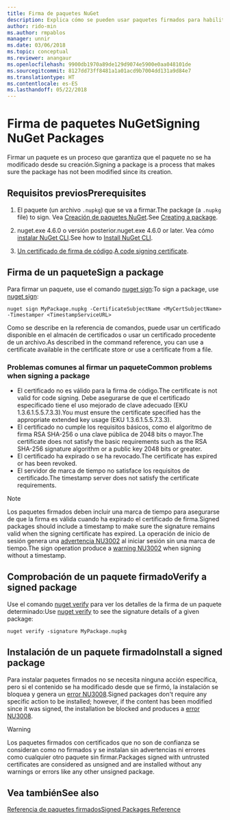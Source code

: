 ```yaml
---
title: Firma de paquetes NuGet
description: Explica cómo se pueden usar paquetes firmados para habilitar la comprobación de integridad del contenido.
author: rido-min
ms.author: rmpablos
manager: unnir
ms.date: 03/06/2018
ms.topic: conceptual
ms.reviewer: anangaur
ms.openlocfilehash: 9900db1970a89de129d9074e5900e0aa048101de
ms.sourcegitcommit: 8127dd73ff8481a1a01acd9b7004dd131a9d84e7
ms.translationtype: HT
ms.contentlocale: es-ES
ms.lasthandoff: 05/22/2018
---
```

# <a name="signing-nuget-packages"></a><span data-ttu-id="21ed9-103">Firma de paquetes NuGet</span><span class="sxs-lookup"><span data-stu-id="21ed9-103">Signing NuGet Packages</span></span>

<span data-ttu-id="21ed9-104">Firmar un paquete es un proceso que garantiza que el paquete no se ha modificado desde su creación.</span><span class="sxs-lookup"><span data-stu-id="21ed9-104">Signing a package is a process that makes sure the package has not been modified since its creation.</span></span>

## <a name="prerequisites"></a><span data-ttu-id="21ed9-105">Requisitos previos</span><span class="sxs-lookup"><span data-stu-id="21ed9-105">Prerequisites</span></span>

1. <span data-ttu-id="21ed9-106">El paquete (un archivo `.nupkg`) que se va a firmar.</span><span class="sxs-lookup"><span data-stu-id="21ed9-106">The package (a `.nupkg` file) to sign.</span></span> <span data-ttu-id="21ed9-107">Vea [Creación de paquetes NuGet](creating-a-package.md).</span><span class="sxs-lookup"><span data-stu-id="21ed9-107">See [Creating a package](creating-a-package.md).</span></span>

1. <span data-ttu-id="21ed9-108">nuget.exe 4.6.0 o versión posterior.</span><span class="sxs-lookup"><span data-stu-id="21ed9-108">nuget.exe 4.6.0 or later.</span></span> <span data-ttu-id="21ed9-109">Vea cómo [instalar NuGet CLI](../install-nuget-client-tools.md#nugetexe-cli).</span><span class="sxs-lookup"><span data-stu-id="21ed9-109">See how to [Install NuGet CLI](../install-nuget-client-tools.md#nugetexe-cli).</span></span>

1. <span data-ttu-id="21ed9-110">[Un certificado de firma de código](../reference/signed-packages-reference.md#get-a-code-signing-certificate).</span><span class="sxs-lookup"><span data-stu-id="21ed9-110">[A code signing certificate](../reference/signed-packages-reference.md#get-a-code-signing-certificate).</span></span>

## <a name="sign-a-package"></a><span data-ttu-id="21ed9-111">Firma de un paquete</span><span class="sxs-lookup"><span data-stu-id="21ed9-111">Sign a package</span></span>

<span data-ttu-id="21ed9-112">Para firmar un paquete, use el comando [nuget sign](../tools/cli-ref-sign.md):</span><span class="sxs-lookup"><span data-stu-id="21ed9-112">To sign a package, use [nuget sign](../tools/cli-ref-sign.md):</span></span>

```cli
nuget sign MyPackage.nupkg -CertificateSubjectName <MyCertSubjectName> -Timestamper <TimestampServiceURL>
```

<span data-ttu-id="21ed9-113">Como se describe en la referencia de comandos, puede usar un certificado disponible en el almacén de certificados o usar un certificado procedente de un archivo.</span><span class="sxs-lookup"><span data-stu-id="21ed9-113">As described in the command reference, you can use a certificate available in the certificate store or use a certificate from a file.</span></span>

### <a name="common-problems-when-signing-a-package"></a><span data-ttu-id="21ed9-114">Problemas comunes al firmar un paquete</span><span class="sxs-lookup"><span data-stu-id="21ed9-114">Common problems when signing a package</span></span>

- <span data-ttu-id="21ed9-115">El certificado no es válido para la firma de código.</span><span class="sxs-lookup"><span data-stu-id="21ed9-115">The certificate is not valid for code signing.</span></span> <span data-ttu-id="21ed9-116">Debe asegurarse de que el certificado especificado tiene el uso mejorado de clave adecuado (EKU 1.3.6.1.5.5.7.3.3).</span><span class="sxs-lookup"><span data-stu-id="21ed9-116">You must ensure the certificate specified has the appropriate extended key usage (EKU 1.3.6.1.5.5.7.3.3).</span></span>
- <span data-ttu-id="21ed9-117">El certificado no cumple los requisitos básicos, como el algoritmo de firma RSA SHA-256 o una clave pública de 2048 bits o mayor.</span><span class="sxs-lookup"><span data-stu-id="21ed9-117">The certificate does not satisfy the basic requirements such as the RSA SHA-256 signature algorithm or a public key 2048 bits or greater.</span></span>
- <span data-ttu-id="21ed9-118">El certificado ha expirado o se ha revocado.</span><span class="sxs-lookup"><span data-stu-id="21ed9-118">The certificate has expired or has been revoked.</span></span>
- <span data-ttu-id="21ed9-119">El servidor de marca de tiempo no satisface los requisitos de certificado.</span><span class="sxs-lookup"><span data-stu-id="21ed9-119">The timestamp server does not satisfy the certificate requirements.</span></span>

> [!Note]
> <span data-ttu-id="21ed9-120">Los paquetes firmados deben incluir una marca de tiempo para asegurarse de que la firma es válida cuando ha expirado el certificado de firma.</span><span class="sxs-lookup"><span data-stu-id="21ed9-120">Signed packages should include a timestamp to make sure the signature remains valid when the signing certificate has expired.</span></span> <span data-ttu-id="21ed9-121">La operación de inicio de sesión genera una [advertencia NU3002](../reference/Errors-and-Warnings.md#nu3002) al iniciar sesión sin una marca de tiempo.</span><span class="sxs-lookup"><span data-stu-id="21ed9-121">The sign operation produce a [warning NU3002](../reference/Errors-and-Warnings.md#nu3002) when signing without a timestamp.</span></span>

## <a name="verify-a-signed-package"></a><span data-ttu-id="21ed9-122">Comprobación de un paquete firmado</span><span class="sxs-lookup"><span data-stu-id="21ed9-122">Verify a signed package</span></span>

<span data-ttu-id="21ed9-123">Use el comando [nuget verify](../tools/cli-ref-verify.md) para ver los detalles de la firma de un paquete determinado:</span><span class="sxs-lookup"><span data-stu-id="21ed9-123">Use [nuget verify](../tools/cli-ref-verify.md) to see the signature details of a given package:</span></span>

```cli
nuget verify -signature MyPackage.nupkg
```

## <a name="install-a-signed-package"></a><span data-ttu-id="21ed9-124">Instalación de un paquete firmado</span><span class="sxs-lookup"><span data-stu-id="21ed9-124">Install a signed package</span></span>

<span data-ttu-id="21ed9-125">Para instalar paquetes firmados no se necesita ninguna acción específica, pero si el contenido se ha modificado desde que se firmó, la instalación se bloquea y genera un [error NU3008](../reference/Errors-and-Warnings.md#nu3008).</span><span class="sxs-lookup"><span data-stu-id="21ed9-125">Signed packages don't require any specific action to be installed; however, if the content has been modified since it was signed, the installation be blocked and produces a [error NU3008](../reference/Errors-and-Warnings.md#nu3008).</span></span>

> [!Warning]
> <span data-ttu-id="21ed9-126">Los paquetes firmados con certificados que no son de confianza se consideran como no firmados y se instalan sin advertencias ni errores como cualquier otro paquete sin firmar.</span><span class="sxs-lookup"><span data-stu-id="21ed9-126">Packages signed with untrusted certificates are considered as unsigned and are installed without any warnings or errors like any other unsigned package.</span></span>

## <a name="see-also"></a><span data-ttu-id="21ed9-127">Vea también</span><span class="sxs-lookup"><span data-stu-id="21ed9-127">See also</span></span>

[<span data-ttu-id="21ed9-128">Referencia de paquetes firmados</span><span class="sxs-lookup"><span data-stu-id="21ed9-128">Signed Packages Reference</span></span>](../reference/Signed-Packages-Reference.md)
